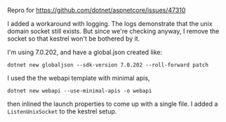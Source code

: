 Repro for https://github.com/dotnet/aspnetcore/issues/47310

I added a workaround with logging. The logs demonstrate that the unix domain socket still exists. But since we're checking anyway, I remove the socket so that kestrel won't be bothered by it.

I'm using 7.0.202, and have a global.json created like:

```
dotnet new globaljson --sdk-version 7.0.202 --roll-forward patch
```

I used the the webapi template with minimal apis,
 
```
dotnet new webapi --use-minimal-apis -o webapi
```

then inlined the launch properties to come up with a single file. I added a `ListenUnixSocket` to the kestrel setup.

